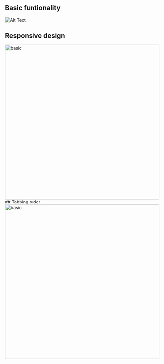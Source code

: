 ## Basic funtionality 
![Alt Text](https://media.giphy.com/media/4tikcqxqfCLbNqWAd8/giphy.gif)
## Responsive design 
<img src="https://media.giphy.com/media/aGJB4sLhw4GFLGuh5e/giphy.gif" width="500px" alt="basic">
## Tabbing order
<img src="https://media.giphy.com/media/F8PKD0L4LgqMPIpEQw/giphy.gif" width="500px" alt="basic">
